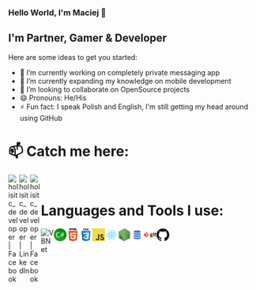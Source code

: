 ### Hello World, I'm Maciej 👋
## I'm Partner, Gamer & Developer 

Here are some ideas to get you started:

- 🔭 I’m currently working on completely private messaging app
- 🌱 I’m currently expanding my knowledge on mobile development
- 👯 I’m looking to collaborate on OpenSource projects
- 😄 Pronouns: He/His
- ⚡ Fun fact: I speak Polish and English, I'm still getting my head around using GitHub
<!--- 🤔 I’m looking for help with -->
# 📫 Catch me here:
<p><a href="https://www.facebook.com/mattkaydev" rel="nofollow"><img align="left" alt="holisitc_developer | Facebook" width="22px" src="https://img.icons8.com/ios-filled/2x/facebook.png" data-canonical-src="https://cdn.jsdelivr.net/npm/simple-icons@v3/icons/linkedin.svg" style="max-width: 100%;"></a><a href="https://www.linkedin.com/in/maciejkolacinski/" rel="nofollow"><img align="left" alt="holisitc_developer | LinkedIn" width="22px" src="https://img.icons8.com/ios-filled/2x/linkedin.png" data-canonical-src="https://cdn.jsdelivr.net/npm/simple-icons@v3/icons/linkedin.svg" style="max-width: 100%;"></a><a href="https://www.instagram.com/mattkaydev/" rel="nofollow"><img align="left" alt="holisitc_developer | Facebook" width="22px" src="https://img.icons8.com/glyph-neue/2x/instagram-new.png" data-canonical-src="https://cdn.jsdelivr.net/npm/simple-icons@v3/icons/linkedin.svg" style="max-width: 100%;"></a>
<a href="#" class="fa fa-facebook"></a></p></br>

# Languages and Tools I use:
<p>
<img align="left" alt="VBNet" width="26px" src="https://th.bing.com/th/id/OIP.H3qcLAD1aX2NWAWB5uarBQHaHa?pid=ImgDet&rs=1" style="max-width: 100%;">
<img align="left" alt="CSharp" width="26px" src="https://raw.githubusercontent.com/github/explore/80688e429a7d4ef2fca1e82350fe8e3517d3494d/topics/csharp/csharp.png" style="max-width: 100%;">
<img align="left" alt="HTML5" width="26px" src="https://raw.githubusercontent.com/github/explore/80688e429a7d4ef2fca1e82350fe8e3517d3494d/topics/html/html.png" style="max-width: 100%;">
<img align="left" alt="CSS3" width="26px" src="https://raw.githubusercontent.com/github/explore/80688e429a7d4ef2fca1e82350fe8e3517d3494d/topics/css/css.png" style="max-width: 100%;">
<img align="left" alt="JavaScript" width="26px" src="https://raw.githubusercontent.com/github/explore/80688e429a7d4ef2fca1e82350fe8e3517d3494d/topics/javascript/javascript.png" style="max-width: 100%;">
<img align="left" alt="React" width="26px" src="https://raw.githubusercontent.com/github/explore/80688e429a7d4ef2fca1e82350fe8e3517d3494d/topics/react/react.png" style="max-width: 100%;">
<img align="left" alt="Node.js" width="26px" src="https://raw.githubusercontent.com/github/explore/80688e429a7d4ef2fca1e82350fe8e3517d3494d/topics/nodejs/nodejs.png" style="max-width: 100%;">
<img align="left" alt="SQL" width="26px" src="https://raw.githubusercontent.com/github/explore/80688e429a7d4ef2fca1e82350fe8e3517d3494d/topics/sql/sql.png" style="max-width: 100%;">
<img align="left" alt="Git" width="26px" src="https://raw.githubusercontent.com/github/explore/80688e429a7d4ef2fca1e82350fe8e3517d3494d/topics/git/git.png" style="max-width: 100%;">
<img align="left" alt="GitHub" width="26px" src="https://raw.githubusercontent.com/github/explore/78df643247d429f6cc873026c0622819ad797942/topics/github/github.png" style="max-width: 100%;"></p>

